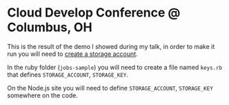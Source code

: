 Cloud Develop Conference @ Columbus, OH
============================================================

This is the result of the demo I showed during my talk, in order to make 
it run you will need to [create a storage account](http://www.windowsazure.com/en-us/manage/services/storage/how-to-create-a-storage-account/).

In the ruby folder (`jobs-sample`) you will need to create a file named `keys.rb` that defines `STORAGE_ACCOUNT`, `STORAGE_KEY`.

On the Node.js site you will need to define `STORAGE_ACCOUNT`, `STORAGE_KEY` somewhere on the code.
